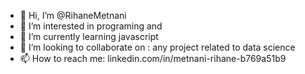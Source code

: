 - 👋 Hi, I’m @RihaneMetnani
- 👀 I’m interested in programing and 
- 🌱 I’m currently learning javascript
- 💞️ I’m looking to collaborate on : any project related to data science 
- 📫 How to reach me:  linkedin.com/in/metnani-rihane-b769a51b9

<!---
RihaneMetnani/RihaneMetnani is a ✨ special ✨ repository because its `README.md` (this file) appears on your GitHub profile.
You can click the Preview link to take a look at your changes.
--->
